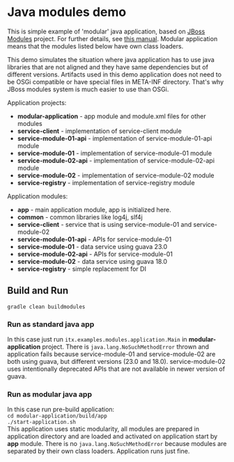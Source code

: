Java modules demo
=================
This is simple example of 'modular' java application, 
based on [JBoss Modules](https://github.com/jboss-modules/jboss-modules) project.
For further details, see [this manual](https://jboss-modules.github.io/jboss-modules/manual/).
Modular application means that the modules listed below have own class loaders.

This demo simulates the situation where java application has to use java libraries that are 
not aligned and they have same dependencies but of different versions. Artifacts used in this 
demo application does not need to be OSGi compatible or have special files in META-INF directory.
That's why JBoss modules system is much easier to use than OSGi.

Application projects:
* __modular-application__ - app module and module.xml files for other modules
* __service-client__ - implementation of service-client module
* __service-module-01-api__ - implementation of service-module-01-api module
* __service-module-01__ - implementation of service-module-01 module
* __service-module-02-api__ - implementation of service-module-02-api module
* __service-module-02__ - implementation of service-module-02 module
* __service-registry__ - implementation of service-registry module

Application modules:
* __app__ - main application module, app is initialized here.
* __common__ - common libraries like log4j, slf4j  
* __service-client__ - service that is using service-module-01 and service-module-02
* __service-module-01-api__ - APIs for service-module-01
* __service-module-01__ - data service using guava 23.0
* __service-module-02-api__ - APIs for service-module-01
* __service-module-02__ - data service using guava 18.0
* __service-registry__ - simple replacement for DI

Build and Run
-------------
```gradle clean buildmodules```

### Run as standard java app
In this case just run ```itx.examples.modules.application.Main``` in __modular-application__ project.
There is ```java.lang.NoSuchMethodError``` thrown and application fails because service-module-01 and service-module-02 are both using guava, but 
different versions (23.0 and 18.0). service-module-02 uses intentionally deprecated APIs that are not available in newer version of guava. 

### Run as modular java app
In this case run pre-build application:  
```cd modular-application/build/app```   
```./start-application.sh```  
This application uses static modularity, all modules are prepared in application directory and are 
loaded and activated on application start by __app__ module.
There is no ```java.lang.NoSuchMethodError``` because modules are
separated by their own class loaders. Application runs just fine.
